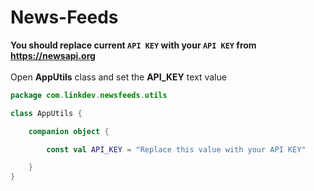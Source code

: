 # News-Feeds

**You should replace current `API KEY` with your `API KEY` from** **https://newsapi.org**
<br/>
<br/>
Open **AppUtils** class and set the **API_KEY** text value
<br/>

```kotlin
package com.linkdev.newsfeeds.utils

class AppUtils {

    companion object {

        const val API_KEY = "Replace this value with your API KEY"

    }
}
```